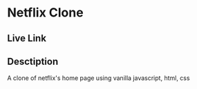 # Netflix Clone

## Live Link


## Desctiption
A clone of netflix's home page using vanilla javascript, html, css

